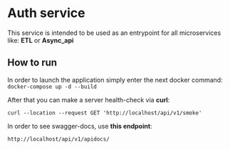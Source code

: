 # Auth service

This service is intended to be used as an entrypoint for all microservices like: **ETL** or **Async_api**

## How to run

In order to launch the application simply enter the next docker command:
`docker-compose up -d --build`

After that you can make a server health-check via **curl**:
```
curl --location --request GET 'http://localhost/api/v1/smoke'
```
In order to see swagger-docs, use **this endpoint**:
```
http://localhost/api/v1/apidocs/
```
